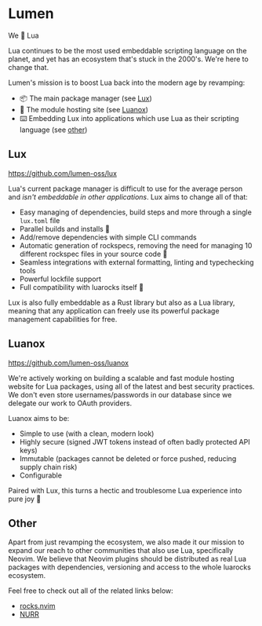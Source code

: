 # Lumen

We 💜 Lua
  
Lua continues to be the most used embeddable scripting language on the planet, and yet has an ecosystem that's stuck in the 2000's.
We're here to change that.

Lumen's mission is to boost Lua back into the modern age by revamping:
- 📦 The main package manager (see [Lux](#lux))
- 🚀 The module hosting site (see [Luanox](#luanox))
- ⌨️ Embedding Lux into applications which use Lua as their scripting language (see [other](#other))

## Lux

https://github.com/lumen-oss/lux

Lua's current package manager is difficult to use for the average person and *isn't embeddable in other applications*. Lux aims to change all of that:
* Easy managing of dependencies, build steps and more through a single `lux.toml` file
* Parallel builds and installs :rocket:
* Add/remove dependencies with simple CLI commands
* Automatic generation of rockspecs, removing the need for managing 10 different rockspec files in your source code :tada:
* Seamless integrations with external formatting, linting and typechecking tools
* Powerful lockfile support
* Full compatibility with luarocks itself 🌟

Lux is also fully embeddable as a Rust library but also as a Lua library, meaning that any application can freely use its powerful package management capabilities for free.

## Luanox

https://github.com/lumen-oss/luanox

We're actively working on building a scalable and fast module hosting website for Lua packages, using all of the latest and best security practices. We don't even store usernames/passwords
in our database since we delegate our work to OAuth providers.

Luanox aims to be:
- Simple to use (with a clean, modern look)
- Highly secure (signed JWT tokens instead of often badly protected API keys)
- Immutable (packages cannot be deleted or force pushed, reducing supply chain risk)
- Configurable

Paired with Lux, this turns a hectic and troublesome Lua experience into pure joy 🎉

## Other

Apart from just revamping the ecosystem, we also made it our mission to expand our reach to other communities that also use Lua, specifically Neovim. We believe that Neovim plugins should be distributed as real Lua packages with dependencies, versioning and access to the whole luarocks ecosystem. 

Feel free to check out all of the related links below:

* [rocks.nvim](https://github.com/lumen-oss/rocks.nvim)
* [NURR](https://github.com/lumen-oss/nurr)

